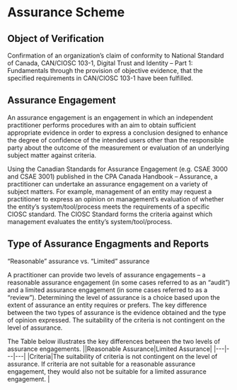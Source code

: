 # Assurance Scheme
## Object of Verification
Confirmation of an organization’s claim of conformity to National Standard of Canada, CAN/CIOSC 103-1, Digital Trust and Identity – Part 1: Fundamentals through the provision of objective evidence, that the specified requirements in CAN/CIOSC 103-1 have been fulfilled. 

## Assurance Engagement
An assurance engagement is an engagement in which an independent practitioner performs procedures with an aim to obtain sufficient appropriate evidence in order to express a conclusion designed to enhance the degree of confidence of the intended users other than the responsible party about the outcome of the measurement or evaluation of an underlying subject matter against criteria.  

Using the Canadian Standards for Assurance Engagement (e.g. CSAE 3000 and CSAE 3001) published in the CPA Canada Handbook – Assurance, a practitioner can undertake an assurance engagement on a variety of subject matters. For example, management of an entity may request a practitioner to express an opinion on management’s evaluation of whether the entity’s system/tool/process meets the requirements of a specific CIOSC standard.  The CIOSC Standard forms the criteria against which management evaluates the entity’s system/tool/process.  

## Type of Assurance Engagments and Reports

“Reasonable” assurance vs. “Limited” assurance 

A practitioner can provide two levels of assurance engagements – a reasonable assurance engagement (in some cases referred to as an “audit”) and a limited assurance engagement (in some cases referred to as a “review”).  Determining the level of assurance is a choice based upon the extent of assurance an entity requires or prefers. The key difference between the two types of assurance is the evidence obtained and the type of opinion expressed. The suitability of the criteria is not contingent on the level of assurance.  

The Table below illustrates the key differences between the two levels of assurance engagements. 
||Reasonable Assurance|Limited Assurance|
|---|---|---|
|Criteria|The suitability of criteria is not contingent on the level of assurance. If criteria are not suitable for a reasonable assurance engagement, they would also not be suitable for a limited assurance engagement. |